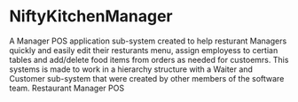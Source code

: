 # NiftyKitchenManager
A Manager POS application sub-system created to help resturant Managers quickly and easily edit their resturants menu, assign employess to certian tables and add/delete food items from orders as needed for custoemrs. 
This systems is made to work in a hierarchy structure with a Waiter and Customer sub-system that were created by other members of the software team. 
Restaurant  Manager POS 
